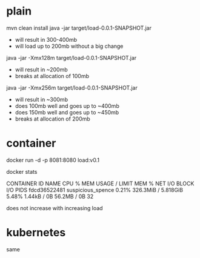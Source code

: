 # plain

mvn clean install
java -jar target/load-0.0.1-SNAPSHOT.jar

- will result in 300-400mb
- will load up to 200mb without a big change

java -jar -Xmx128m target/load-0.0.1-SNAPSHOT.jar
- will result in ~200mb
- breaks at allocation of 100mb

java -jar -Xmx256m target/load-0.0.1-SNAPSHOT.jar
- will result in ~300mb
- does 100mb well and goes up to ~400mb
- does 150mb well and goes up to ~450mb
- breaks at allocation of 200mb

# container

docker run -d -p 8081:8080 load:v0.1

docker stats

CONTAINER ID        NAME                CPU %               MEM USAGE / LIMIT     MEM %               NET I/O             BLOCK I/O           PIDS
fdcd36522481        suspicious_spence   0.21%               326.3MiB / 5.818GiB   5.48%               1.44kB / 0B         56.2MB / 0B         32

does not increase with increasing load

# kubernetes

same
